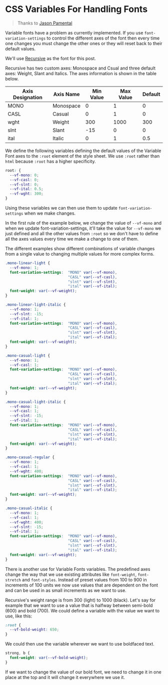 # CSS Variables For Handling Fonts

> Thanks to [Jason Pamental]()

Variable fonts have a problem as currently implemented. If you use `font-variation-settings` to control the different axes of the font then every time one changes you must change the other ones or they will reset back to their default values.

We'll use [Recursive](https://www.recursive.design/) as the font for this post.

Recursive has two custom axes: Monospace and Csual and three default axes: Weight, Slant and Italics. The axes information is shown in the table below.

<table>
  <thead>
    <tr>
      <th>Axis Designation</th>
      <th>Axis Name</th>
      <th>Min Value</th>
      <th>Max Value</th>
      <th>Default</th></tr>
  </thead>
  <tbody>
    <tr>
      <td>MONO</td>
      <td>Monospace</td>
      <td>0</td>
      <td>1</td>
      <td>0</td>
    </tr>
    <tr>
      <td>CASL</td>
      <td>Casual</td>
      <td>0</td>
      <td>1</td>
      <td>0</td>
    </tr>
    <tr>
      <td>wght</td>
      <td>Weight</td>
      <td>300</td>
      <td>1000</td>
      <td>300</td>
    </tr>
    <tr>
      <td>slnt</td>
      <td>Slant</td>
      <td>-15</td>
      <td>0</td>
      <td>0</td>
    </tr>
    <tr>
      <td>ital</td>
      <td>Italic</td>
      <td>0</td>
      <td>1</td>
      <td>0.5</td>
    </tr>
  </tbody>
</table>

We define the following variables defining the default values of the Variable Font axes to the `:root` element of the style sheet. We use `:root` rather than `html` because `:root` has a higher specificity.

```css
root: {
  --vf-mono: 0;
  --vf-casl: 0;
  --vf-slnt: 0;
  --vf-ital: 0.5;
  --vf-wght: 300;
}
```

Using these variables we can then use them to update `font-variation-settings` when we make changes.

In the first rule of the example below, we change the value of `--vf-mono` and when we update font-variation-settings, it'll take the value for `--vf-mono` we just defined and all the other values from `:root` so we don't have to define all the axes values every time we make a change to one of them.

The different examples show different combinations of variable changes from a single value to changing multiple values for more complex forms.

```css
.mono-linear-light {
  --vf-mono: 1;
  font-variation-settings:  "MONO" var(--vf-mono),
                            "CASL" var(--vf-casl),
                            "slnt" var(--vf-slnt),
                            "ital" var(--vf-ital);
  font-weight: var(--vf-weight);
}

.mono-linear-light-italic {
  --vf-mono: 1;
  --vf-slnt: -15;
  --vf-ital: 1;
  font-variation-settings:  "MONO" var(--vf-mono),
                            "CASL" var(--vf-casl),
                            "slnt" var(--vf-slnt),
                            "ital" var(--vf-ital);
  font-weight: var(--vf-weight);
}

.mono-casual-light {
  --vf-mono: 1;
  --vf-casl: 1;
  font-variation-settings:  "MONO" var(--vf-mono),
                            "CASL" var(--vf-casl),
                            "slnt" var(--vf-slnt),
                            "ital" var(--vf-ital);
  font-weight: var(--vf-weight);
}

.mono-casual-light-italic {
  --vf-mono: 1;
  --vf-casl: 1;
  --vf-slnt: -15;
  --vf-ital: 1;
  font-variation-settings:  "MONO" var(--vf-mono),
                            "CASL" var(--vf-casl),
                            "slnt" var(--vf-slnt),
                            "ital" var(--vf-ital);
  font-weight: var(--vf-weight);
}

.mono-casual-regular {
  --vf-mono: 1;
  --vf-casl: 1;
  --vf-wght: 400;
  font-variation-settings:  "MONO" var(--vf-mono),
                            "CASL" var(--vf-casl),
                            "slnt" var(--vf-slnt),
                            "ital" var(--vf-ital);
  font-weight: var(--vf-weight);
}

.mono-casual-italic {
  --vf-mono: 1;
  --vf-casl: 1;
  --vf-wght: 400;
  --vf-slnt: -15;
  --vf-ital: 1;
  font-variation-settings:  "MONO" var(--vf-mono),
                            "CASL" var(--vf-casl),
                            "slnt" var(--vf-slnt),
                            "ital" var(--vf-ital);
  font-weight: var(--vf-weight);
}
```

There is another use for Variable Fonts variables. The predefined axes change the way that we use existing attributes like `font-weight`, `font-stretch` and `font-styles`. Instead of preset values from 100 to 900 in increments of 100 units we now use values that are dependent on the font and can be used in as small increments as we want to use.

Recursive's weight range is from 300 (light) to 1000 (black). Let's say for example that we want to use a value that is halfway between semi-bold (600) and bold (700). We could define a variable with the value we want to use, like this:

```css
:root {
  --vf-bold-weight: 650;
}
```

We could then use the variable wherever we want to use boldfaced text.

```css
strong, b {
  font-weight: var(--vf-bold-weight);
}
```

If we want to change the value of our bold font, we need to change it in one place at the top and it will change it everywhere we use it.
